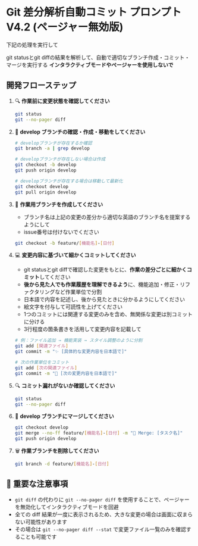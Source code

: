 # Git 差分解析自動コミット プロンプト V4.2 (ページャー無効版)

下記の処理を実行して

git statusとgit diffの結果を解析して、自動で適切なブランチ作成・コミット・マージを実行する
**インタラクティブモードやページャーを使用しないで**

## 開発フローステップ

1. 🔍 **作業前に変更状態を確認してください**
   ```bash
   git status
   git --no-pager diff
   ```

2. 🌿 **develop ブランチの確認・作成・移動をしてください**
   ```bash
   # developブランチが存在するか確認
   git branch -a | grep develop
   
   # developブランチが存在しない場合は作成
   git checkout -b develop
   git push origin develop
   
   # developブランチが存在する場合は移動して最新化
   git checkout develop
   git pull origin develop
   ```

3. 🌿 **作業用ブランチを作成してください**
   - ブランチ名は上記の変更の差分から適切な英語のブランチ名を提案するようにして
   - issue番号は付けないでください
   ```bash
   git checkout -b feature/[機能名]-[日付]
   ```

4. 💻 **変更内容に基づいて細かくコミットしてください**
   - git statusとgit diffで確認した変更をもとに、**作業の差分ごとに細かくコミット**してください
   - **後から見た人でも作業履歴を理解できるよう**に、機能追加・修正・リファクタリングなど作業単位で分割
   - 日本語で内容を記述し、後から見たときに分かるようにしてください
   - 絵文字を付与して可読性を上げてください
   - 1つのコミットには関連する変更のみを含め、無関係な変更は別コミットに分ける
   - 3行程度の箇条書きを活用して変更内容を記載して
     
   ```bash
   # 例：ファイル追加 → 機能実装 → スタイル調整のように分割
   git add [関連ファイル]
   git commit -m "✨ [具体的な変更内容を日本語で]"
   
   # 次の作業単位をコミット
   git add [次の関連ファイル]
   git commit -m "🔧 [次の変更内容を日本語で]"
   ```

5. 🔍 **コミット漏れがないか確認してください**
   ```bash
   git status
   git --no-pager diff
   ```

6. 🔄 **develop ブランチにマージしてください**
   ```bash
   git checkout develop
   git merge --no-ff feature/[機能名]-[日付] -m "🔀 Merge: [タスク名]"
   git push origin develop
   ```

7. 🗑️ **作業ブランチを削除してください**
   ```bash
   git branch -d feature/[機能名]-[日付]
   ```

## 🚨 重要な注意事項

- `git diff` の代わりに `git --no-pager diff` を使用することで、ページャーを無効化してインタラクティブモードを回避
- 全ての diff 結果が一度に表示されるため、大きな変更の場合は画面に収まらない可能性があります
- その場合は `git --no-pager diff --stat` で変更ファイル一覧のみを確認することも可能です
